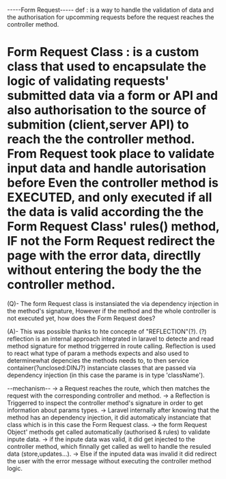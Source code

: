 -----Form Request-----
def : is a way to handle the validation of data and the authorisation for upcomming requests before the request reaches the controller method.
# Form Request Class : is a custom class that used to encapsulate the logic of validating requests' submitted data via a form or API and also authorisation to the source of submition (client,server API) to reach the the controller method. From Request took place to validate input data and handle autorisation before Even the controller method is EXECUTED, and only executed if all the data is valid according the the Form Request Class' rules() method, IF not the Form Request redirect the page with the error data, directlly without entering the body the the controller method.

(Q)- The form Request class is instansiated the via dependency injection in the method's signature, However if the method and the whole controller is not executed yet, how does the Form Request does?

(A)- This was possible thanks to  hte concepte of "REFLECTION"(?).
(?) reflection is an internal approach integrated in laravel to detecte and read method signature for method triggerred in route calling. Reflection is used to react what type of param a methods expects and also used to determinewhat depencies the methods needs to, to then service container(?unclosed:DINJ?) instanciate classes that are passed via dependency injection (in this case the parame is in type 'className').

--mechanism--
 -> a Request reaches the route, which then matches the request with the corresponding controller and method.
 -> a Reflection is Triggerred to inspect the controller method's signature in order to get information about params types.
 -> Laravel internally after knowing that the method has an dependency injection, it did automaticaly instanciate that class which is in this case the Form Request class.
 -> the form Request Object' methods get called automatically (authorised & rules) to validate inpute data.
 -> if the inpute data was valid, it did get injected to the controller method, which finnally get called as well to handle the resuled data (store,updates...).
 -> Else if the inputed data was invalid it did redirect the user with the error message without executing the controller method logic.

